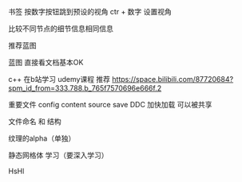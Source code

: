 书签
按数字按钮跳到预设的视角
ctr + 数字 设置视角

比较不同节点的细节信息相同信息

推荐蓝图

蓝图
直接看文档基本OK 

c++
在b站学习 udemy课程
推荐
https://space.bilibili.com/87720684?spm_id_from=333.788.b_765f7570696e666f.2


重要文件
config content source save
DDC 加快加载 可以被共享

文件命名 和 结构

纹理的alpha（单独）

静态网格体 学习（要深入学习）

HsHl